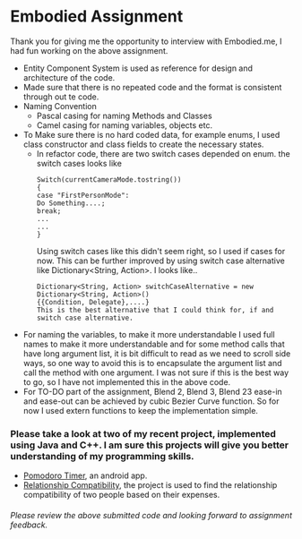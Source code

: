 # Embodied Assignment

Thank you for giving me the opportunity to interview with Embodied.me, I had fun working on the above assignment.

* Entity Component System is used as reference for design and architecture of the code.
* Made sure that there is no repeated code and the format is consistent through out te code.
* Naming Convention
  - Pascal casing for naming Methods and Classes
  - Camel casing for naming variables, objects etc.
* To Make sure there is no hard coded data, for example enums, I used class constructor and class fields to create the necessary states.
  - In refactor code, there are two switch cases depended on enum. the switch cases looks like
    ```
    Switch(currentCameraMode.tostring())
    {
    case "FirstPersonMode":
    Do Something....;
    break;
    ...
    ...
    }
    ```
    Using switch cases like this didn't seem right, so I used if cases for now. This can be further improved by using switch case alternative like Dictionary<String, Action>. I looks like..
    ```
    Dictionary<String, Action> switchCaseAlternative = new Dictionary<String, Action>()
    {{Condition, Delegate},....}
    This is the best alternative that I could think for, if and switch case alternative.
    ```
 * For naming the variables, to make it more understandable I used full names to make it more understandable and for some method calls that have long argument list, it is bit difficult to read as we need to scroll side ways, so one way to avoid this is to encapsulate the argument list and call the method with one argument. I was not sure if this is the best way to go, so I have not implemented this in the above code.
 * For TO-DO part of the assignment, Blend 2, Blend 3, Blend 23 ease-in and ease-out can be achieved by cubic Bezier Curve function. So for now I used extern functions to keep the implementation simple.
 
 ### Please take a look at two of my recent project, implemented using Java and C++. I am sure this projects will give you better understanding of my programming skills.
 * [Pomodoro Timer](https://github.com/uday721/PomodoroTimer.git), an android app.
 * [Relationship Compatibility](https://github.com/uday721/RelationshipCompatability.git), the project is used to find the relationship compatibility of two people based on their expenses.
 
 ###### Please review the above submitted code and looking forward to assignment feedback.
    
